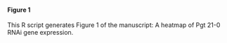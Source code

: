 #### Figure 1

This R script generates Figure 1 of the manuscript: A heatmap of Pgt 21-0 RNAi gene expression.
